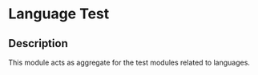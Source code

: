<!-- (c) https://github.com/MontiCore/monticore -->
# Language Test

## Description
This module acts as aggregate for the test modules related to languages.
